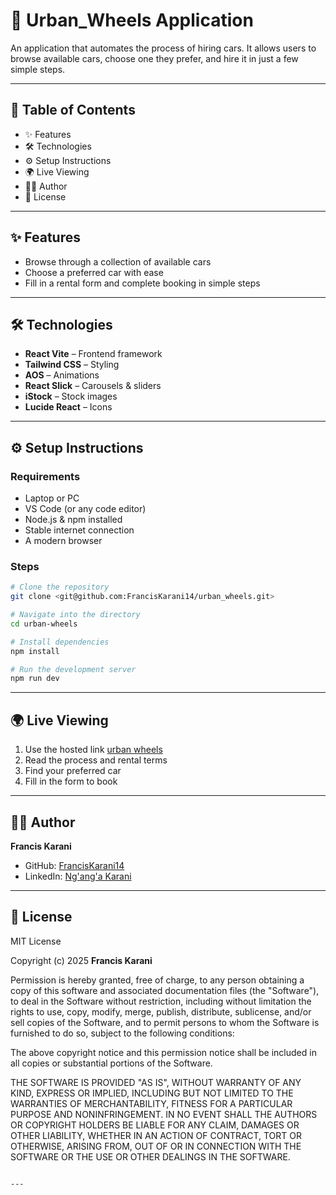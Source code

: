 
# 🚗 Urban_Wheels Application

An application that automates the process of hiring cars. It allows users to browse available cars, choose one they prefer, and hire it in just a few simple steps.

---

## 📑 Table of Contents
- ✨ Features  
- 🛠 Technologies  
- ⚙️ Setup Instructions  
- 🌍 Live Viewing  
- 👨‍💻 Author  
- 📜 License  

---

## ✨ Features
- Browse through a collection of available cars  
- Choose a preferred car with ease  
- Fill in a rental form and complete booking in simple steps  

---

## 🛠 Technologies
- **React Vite** – Frontend framework  
- **Tailwind CSS** – Styling  
- **AOS** – Animations  
- **React Slick** – Carousels & sliders  
- **iStock** – Stock images  
- **Lucide React** – Icons  

---

## ⚙️ Setup Instructions

### Requirements
- Laptop or PC  
- VS Code (or any code editor)  
- Node.js & npm installed  
- Stable internet connection  
- A modern browser  

### Steps
```bash
# Clone the repository
git clone <git@github.com:FrancisKarani14/urban_wheels.git>

# Navigate into the directory
cd urban-wheels

# Install dependencies
npm install

# Run the development server
npm run dev
````

---

## 🌍 Live Viewing

1. Use the hosted link [urban wheels](https://urban-wheels-liard.vercel.app/)
2. Read the process and rental terms
3. Find your preferred car
4. Fill in the form to book

---

## 👨‍💻 Author

**Francis Karani**

* GitHub: [FrancisKarani14](https://github.com/FrancisKarani14)
* LinkedIn: [Ng'ang'a Karani](https://www.linkedin.com/in/ng-ang-a-karani-5a5106373/)

---

## 📜 License

MIT License

Copyright (c) 2025 **Francis Karani**

Permission is hereby granted, free of charge, to any person obtaining a copy
of this software and associated documentation files (the "Software"), to deal
in the Software without restriction, including without limitation the rights
to use, copy, modify, merge, publish, distribute, sublicense, and/or sell
copies of the Software, and to permit persons to whom the Software is
furnished to do so, subject to the following conditions:

The above copyright notice and this permission notice shall be
included in all copies or substantial portions of the Software.

THE SOFTWARE IS PROVIDED "AS IS", WITHOUT WARRANTY OF ANY KIND, EXPRESS OR
IMPLIED, INCLUDING BUT NOT LIMITED TO THE WARRANTIES OF MERCHANTABILITY,
FITNESS FOR A PARTICULAR PURPOSE AND NONINFRINGEMENT. IN NO EVENT SHALL THE
AUTHORS OR COPYRIGHT HOLDERS BE LIABLE FOR ANY CLAIM, DAMAGES OR OTHER
LIABILITY, WHETHER IN AN ACTION OF CONTRACT, TORT OR OTHERWISE, ARISING FROM,
OUT OF OR IN CONNECTION WITH THE SOFTWARE OR THE USE OR OTHER DEALINGS IN
THE SOFTWARE.

```

---

